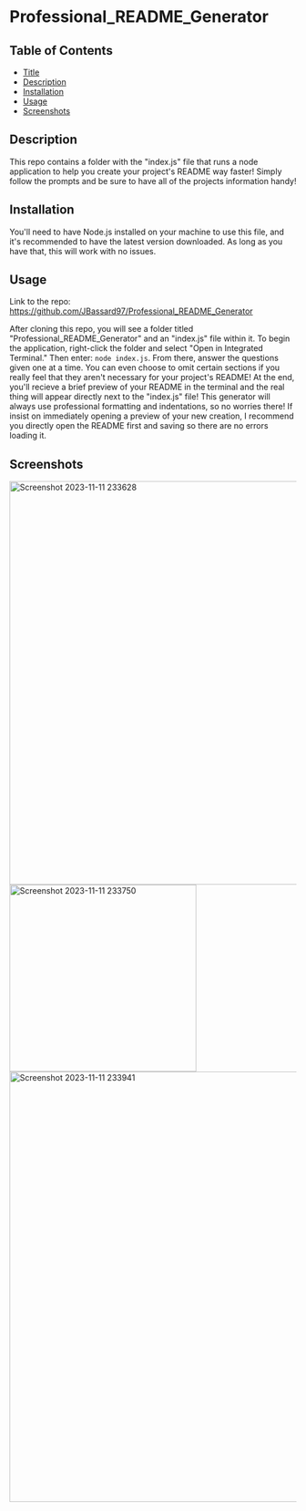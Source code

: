 # Professional_README_Generator

## Table of Contents

- [Title](#title)
- [Description](#description)
- [Installation](#installation)
- [Usage](#usage)
- [Screenshots](#screenshots)

## Description

This repo contains a folder with the "index.js" file that runs a node application to help you create your project's README way faster! Simply follow the prompts and be sure to have all of the projects information handy!

## Installation

You'll need to have Node.js installed on your machine to use this file, and it's recommended to have the latest version downloaded. As long as you have that, this will work with no issues.

## Usage

Link to the repo: https://github.com/JBassard97/Professional_README_Generator

After cloning this repo, you will see a folder titled "Professional_README_Generator" and an "index.js" file within it. To begin the application, right-click the folder and select "Open in Integrated Terminal." Then enter: `node index.js`. From there, answer the questions given one at a time. You can even choose to omit certain sections if you really feel that they aren't necessary for your project's README! At the end, you'll recieve a brief preview of your README in the terminal and the real thing will appear directly next to the "index.js" file! This generator will always use professional formatting and indentations, so no worries there! If insist on immediately opening a preview of your new creation, I recommend you directly open the README first and saving so there are no errors loading it.

## Screenshots
<img width="708" alt="Screenshot 2023-11-11 233628" src="https://github.com/JBassard97/Professional_README_Generator/assets/142551579/bd7d1ff4-2919-48f0-b68a-483ba3c3e74d">
<img width="328" alt="Screenshot 2023-11-11 233750" src="https://github.com/JBassard97/Professional_README_Generator/assets/142551579/42bd3e59-4a2b-48a9-a489-417c8eb1a7f3">
<img width="755" alt="Screenshot 2023-11-11 233941" src="https://github.com/JBassard97/Professional_README_Generator/assets/142551579/ae7ba87e-8b50-4e1f-9e32-e57c4fc25d73">




